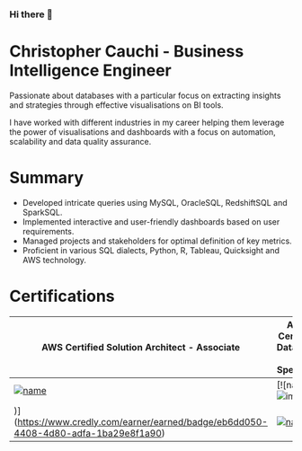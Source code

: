 ### Hi there 👋

# Christopher Cauchi - Business Intelligence Engineer

Passionate about databases with a particular focus on extracting insights and strategies through effective visualisations on BI tools.

I have worked with different industries in my career helping them leverage the power of visualisations and dashboards with a focus on automation, scalability and data quality assurance.

# Summary

- Developed intricate queries using MySQL, OracleSQL, RedshiftSQL and SparkSQL.
- Implemented interactive and user-friendly dashboards based on user requirements.
- Managed projects and stakeholders for optimal definition of key metrics.
- Proficient in various SQL dialects, Python, R, Tableau, Quicksight and AWS technology.

# Certifications

| AWS Certified Solution Architect - Associate | AWS Certified Database - Specialty| Tableau Desktop Specialist |
| -------------------------------------------- | --------------------------------- | -------------------------- |
| [![name](https://images.credly.com/size/680x680/images/0e284c3f-5164-4b21-8660-0d84737941bc/image.png)](https://www.credly.com/badges/840d7bdf-39f5-4aeb-b320-379cad5ba1fd)  | [![name](![image](https://user-images.githubusercontent.com/51174123/213760976-17c18ec2-dcbd-4c97-967f-0de56edb87b4.png)
)](https://www.credly.com/earner/earned/badge/eb6dd050-4408-4d80-adfa-1ba29e8f1a90) | [![name](https://images.credly.com/size/680x680/images/0abdbebb-07bd-4698-8d53-75bc075416df/TDS_png.png)](https://www.credly.com/earner/earned/badge/d31a0096-db09-4914-8260-738f75c949b2)  |

<!--
**cauchi94/cauchi94** is a ✨ _special_ ✨ repository because its `README.md` (this file) appears on your GitHub profile.

Here are some ideas to get you started:

- 🔭 I’m currently working on ...
- 🌱 I’m currently learning ...
- 👯 I’m looking to collaborate on ...
- 🤔 I’m looking for help with ...
- 💬 Ask me about ...
- 📫 How to reach me: ...
- 😄 Pronouns: ...
- ⚡ Fun fact: ...
-->
